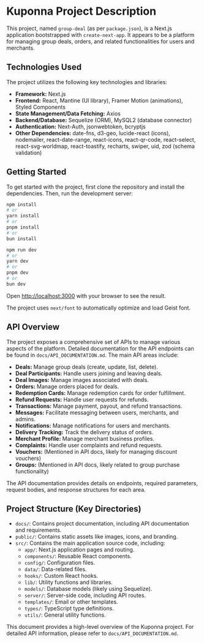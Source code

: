 # Kuponna Project Description

This project, named `group-deal` (as per `package.json`), is a Next.js application bootstrapped with `create-next-app`. It appears to be a platform for managing group deals, orders, and related functionalities for users and merchants.

## Technologies Used

The project utilizes the following key technologies and libraries:

- **Framework:** Next.js
- **Frontend:** React, Mantine (UI library), Framer Motion (animations), Styled Components
- **State Management/Data Fetching:** Axios
- **Backend/Database:** Sequelize (ORM), MySQL2 (database connector)
- **Authentication:** Next-Auth, jsonwebtoken, bcryptjs
- **Other Dependencies:** date-fns, d3-geo, lucide-react (icons), nodemailer, react-date-range, react-icons, react-qr-code, react-select, react-svg-worldmap, react-toastify, recharts, swiper, uid, zod (schema validation)

## Getting Started

To get started with the project, first clone the repository and install the dependencies. Then, run the development server:

```bash
npm install
# or
yarn install
# or
pnpm install
# or
bun install
```

```bash
npm run dev
# or
yarn dev
# or
pnpm dev
# or
bun dev
```

Open [http://localhost:3000](http://localhost:3000) with your browser to see the result.

The project uses `next/font` to automatically optimize and load Geist font.

## API Overview

The project exposes a comprehensive set of APIs to manage various aspects of the platform. Detailed documentation for the API endpoints can be found in `docs/API_DOCUMENTATION.md`. The main API areas include:

- **Deals:** Manage group deals (create, update, list, delete).
- **Deal Participants:** Handle users joining and leaving deals.
- **Deal Images:** Manage images associated with deals.
- **Orders:** Manage orders placed for deals.
- **Redemption Cards:** Manage redemption cards for order fulfillment.
- **Refund Requests:** Handle user requests for refunds.
- **Transactions:** Manage payment, payout, and refund transactions.
- **Messages:** Facilitate messaging between users, merchants, and admins.
- **Notifications:** Manage notifications for users and merchants.
- **Delivery Tracking:** Track the delivery status of orders.
- **Merchant Profile:** Manage merchant business profiles.
- **Complaints:** Handle user complaints and refund requests.
- **Vouchers:** (Mentioned in API docs, likely for managing discount vouchers)
- **Groups:** (Mentioned in API docs, likely related to group purchase functionality)

The API documentation provides details on endpoints, required parameters, request bodies, and response structures for each area.

## Project Structure (Key Directories)

- `docs/`: Contains project documentation, including API documentation and requirements.
- `public/`: Contains static assets like images, icons, and branding.
- `src/`: Contains the main application source code, including:
    - `app/`: Next.js application pages and routing.
    - `components/`: Reusable React components.
    - `config/`: Configuration files.
    - `data/`: Data-related files.
    - `hooks/`: Custom React hooks.
    - `lib/`: Utility functions and libraries.
    - `models/`: Database models (likely using Sequelize).
    - `server/`: Server-side code, including API routes.
    - `templates/`: Email or other templates.
    - `types/`: TypeScript type definitions.
    - `utils/`: General utility functions.

This document provides a high-level overview of the Kuponna project. For detailed API information, please refer to `docs/API_DOCUMENTATION.md`.
